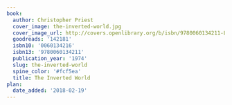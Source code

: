 ```yaml
---
book:
  author: Christopher Priest
  cover_image: the-inverted-world.jpg
  cover_image_url: http://covers.openlibrary.org/b/isbn/9780060134211-L.jpg
  goodreads: '142181'
  isbn10: '0060134216'
  isbn13: '9780060134211'
  publication_year: '1974'
  slug: the-inverted-world
  spine_color: '#fcf5ea'
  title: The Inverted World
plan:
  date_added: '2018-02-19'
---
```

